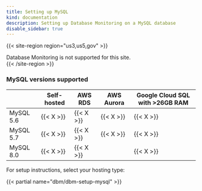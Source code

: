 ```yaml
---
title: Setting up MySQL
kind: documentation
description: Setting up Database Monitoring on a MySQL database
disable_sidebar: true
---
```


{{< site-region region="us3,us5,gov" >}}
<div class="alert alert-warning">Database Monitoring is not supported for this site.</div>
{{< /site-region >}}

### MySQL versions supported

|  | Self-hosted | AWS RDS | AWS Aurora | Google Cloud SQL with >26GB RAM |
|--|------------|---------|------------|------------------|
| MySQL 5.6 | {{< X >}} | {{< X >}} | {{< X >}} | {{< X >}} |
| MySQL 5.7 | {{< X >}} | {{< X >}} | {{< X >}} | {{< X >}} |
| MySQL 8.0 | {{< X >}} | {{< X >}} |   | {{< X >}} |

For setup instructions, select your hosting type:

{{< partial name="dbm/dbm-setup-mysql" >}}

<br>


